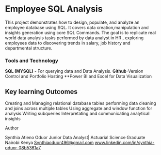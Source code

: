 # Employee SQL Analysis

This project demonstrates how to design, populate, and analyze an employee database using SQL.
It covers data creation,manipulation and insights generation using core SQL Commands.
The goal is to replicate real world data analysis tasks performed by data analyst in HR , exploring  employees data to discovering trends in salary, job history and departmental structure.

### Tools and Technology
**SQL (MYSQL)** - For querying data and Data Analysis.
**Github**-Version Control and Portfolio Hosting
**Power BI and Excel for Data Visualization

## Key learning Outcomes
Creating and Managing relational database tables
performing data cleaning and joins across multiple tables
Using aggregate and window function for analysis
Writing subqueries
Interpretating and communicating analytical insights

Author 

Synthia Atieno Oduor
Junior Data Analyst| Actuarial Science Graduate
Nairobi Kenya
Synthiaoduor496@gmail.com
www.linkedin.com/in/synthia-oduor-08b5361a7
